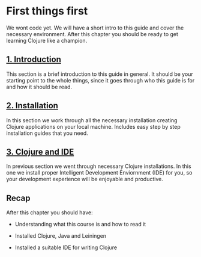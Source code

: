 # First things first

We wont code yet.
We will have a short intro to this guide and cover the necessary environment.
After this chapter you should be ready to get learning Clojure like a champion.

## [1. Introduction](./1-introduction.md)

This section is a brief introduction to this guide in general.
It should be your starting point to the whole things,
since it goes through who this guide is for and how it should be read.

## [2. Installation](./2-installation.md)

In this section we work through all the necessary installation creating Clojure applications on your local machine.
Includes easy step by step installation guides that you need.

## [3. Clojure and IDE](./3-clojure-and-IDE.md)

In previous section we went through necessary Clojure installations.
In this one we install proper Intelligent Development Enviornment (IDE) for you,
so your development experience will be enjoyable and productive.

## Recap

After this chapter you should have:

- Understanding what this course is and how to read it

- Installed Clojure, Java and Leiningen

- Installed a suitable IDE for writing Clojure
